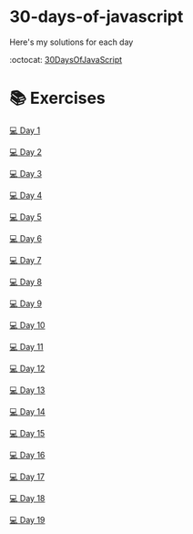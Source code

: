 # 30-days-of-javascript
Here's my solutions for each day

:octocat: [30DaysOfJavaScript](https://github.com/Asabeneh/30DaysOfJavaScript)

# :books: Exercises

[:computer: Day 1](https://github.com/Asabeneh/30DaysOfJavaScript/blob/master/readMe.md)

[:computer: Day 2](https://github.com/Asabeneh/30DaysOfJavaScript/blob/master/02_Day/02_day_data_types.md)

[:computer: Day 3](https://github.com/Asabeneh/30DaysOfJavaScript/blob/master/03_Day/03_booleans_operators_date.md)

[:computer: Day 4](https://github.com/Asabeneh/30DaysOfJavaScript/blob/master/04_Day/04_day_conditionals.md)

[:computer: Day 5](https://github.com/Asabeneh/30DaysOfJavaScript/blob/master/05_Day/05_day_arrays.md)

[:computer: Day 6](https://github.com/Asabeneh/30DaysOfJavaScript/blob/master/06_Day/06_day_loops.md)

[:computer: Day 7](https://github.com/Asabeneh/30DaysOfJavaScript/blob/master/07_Day/07_day_functions.md)

[:computer: Day 8](https://github.com/Asabeneh/30DaysOfJavaScript/blob/master/08_Day/08_day_objects.md)

[:computer: Day 9](https://github.com/Asabeneh/30DaysOfJavaScript/blob/master/09_Day/09_day_higher_order_functions.md)

[:computer: Day 10](https://github.com/Asabeneh/30DaysOfJavaScript/blob/master/09_Day/09_day_Set_and_Map.md)

[:computer: Day 11](https://github.com/Asabeneh/30DaysOfJavaScript/blob/master/11_Day/11_destructuring_and_spread.md)

[:computer: Day 12](https://github.com/Asabeneh/30DaysOfJavaScript/blob/master/12_Day/12_day_regular_expressions.md)

[:computer: Day 13](github.com/Asabeneh/30DaysOfJavaScript/blob/master/13_Day/13_day_console_object_methods.md)

[:computer: Day 14](https://github.com/Asabeneh/30DaysOfJavaScript/blob/master/14_Day/14_day_error_handling.md)

[:computer: Day 15](https://github.com/Asabeneh/30DaysOfJavaScript/blob/master/15_Day/15_day_classes.md)

[:computer: Day 16](https://github.com/Asabeneh/30DaysOfJavaScript/blob/master/16_Day/16_day_json.md)

[:computer: Day 17](https://github.com/Asabeneh/30DaysOfJavaScript/blob/master/17_Day/17_day_web_storage.md)

[:computer: Day 18](https://github.com/Asabeneh/30DaysOfJavaScript/blob/master/18_Day/18_day_promise.md)

[:computer: Day 19](https://github.com/Asabeneh/30DaysOfJavaScript/blob/master/19_Day/day_19_closure.md)